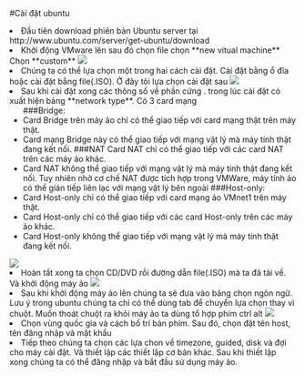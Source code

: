 #Cài đặt ubuntu
<li>Đầu tiên download phiên bản Ubuntu server tại http://www.ubuntu.com/server/get-ubuntu/download
<li>Khởi động VMware lên sau đó chọn file chọn **new vitual machine** Chọn **custom**
<img src=”http://i.imgur.com/rNfXgMj.png”>
<li>Chúng ta có thể lựa chọn một trong hai cách cài đặt. Cài đặt bằng ổ đĩa hoặc cài đặt bằng file(.ISO). Ở đây tôi lựa chọn cài đặt sau 
<img src=”http://i.imgur.com/tEyYkIP.png”>
<li>Sau khi cài đặt xong các thông số về phần cứng . trong lúc cài đặt có xuất hiện bảng **network type**. Có 3 card mạng
<UL>
###Bridge:
<li>Card Bridge trên máy ảo chỉ có thể giao tiếp với card mạng thật trên máy thật.
<li>Card mạng Bridge này có thể giao tiếp với mạng vật lý mà máy tính thật đang kết nối.
###NAT
<li<Card NAT chỉ có thể giao tiếp với card mạng ảo VMnet8 trên máy thật.
<li>Card NAT chỉ có thể giao tiếp với các card NAT trên các máy ảo khác.
<li>Card NAT không thể giao tiếp với mạng vật lý mà máy tính thật đang kết nối. Tuy nhiên nhờ cơ chế NAT được tích hợp trong VMWare, máy tính ảo có thể gián tiếp liên lạc với mạng vật lý bên ngoài
###Host-only:
<li>Card Host-only chỉ có thể giao tiếp với card mạng ảo VMnet1 trên máy thật.
<li>Card Host-only chỉ có thể giao tiếp với các card Host-only trên các máy ảo khác.
<li>Card Host-only không thể giao tiếp với mạng vật lý mà máy tính thật đang kết nối.

</UL>
<img src=”http://i.imgur.com/pezgXAR.png”>
<li>Hoàn tất xong ta chọn CD/DVD rồi đường dẫn file(.ISO) mà ta đã tải về. Và khởi động máy ảo 
<img src=”http://i.imgur.com/Dw17G0l.png”>
<li>Sau khi khởi động máy ảo lên chúng ta sẽ đưa vào bảng chọn ngôn ngữ. Lưu ý trong ubuntu chúng ta chỉ có thể dùng tab để chuyển lựa chọn thay vì chuột. Muốn thoát chuột ra khỏi máy ảo ta dùng tổ hợp phím ctrl alt
<img src=”https://camo.githubusercontent.com/6950123fd3cf05d2cc002d86b17b3fd71388ee66/687474703a2f2f692e696d6775722e636f6d2f793943783465422e706e67”>
<li>Chọn vùng quốc gia và cách bố trí bàn phím. Sau đó, chọn đặt tên host, tên đăng nhập và mật khẩu 
<li>Tiếp theo chúng ta chọn các lựa chon về timezone, guided, disk và đợi cho máy cài đặt. Và thiết lập các thiết lập cơ bản khác. Sau khi thiết lập xong chúng ta có thể đăng nhập và bắt đầu sử dụng máy ảo.




